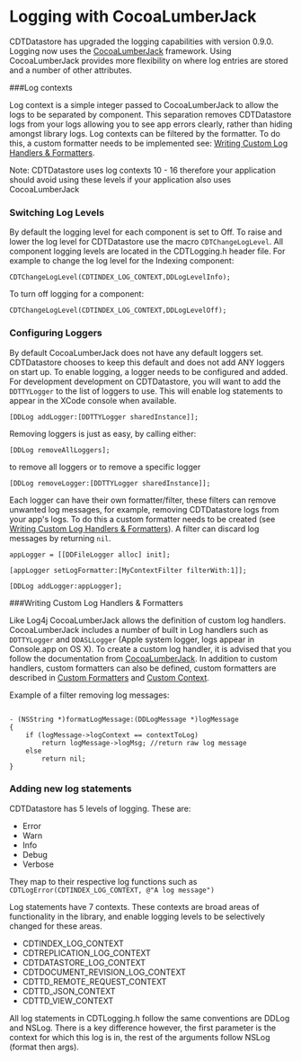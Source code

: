 Logging with CocoaLumberJack 
============================

CDTDatastore has upgraded the logging capabilities with version 0.9.0. 
Logging now uses the [CocoaLumberJack](https://github.com/CocoaLumberjack/CocoaLumberjack) framework.
Using CocoaLumberJack provides more flexibility on where log entries are stored and a number of other attributes.

###Log contexts

Log context is a simple integer passed to CocoaLumberJack to allow the logs to be separated by component. This separation removes CDTDatastore logs from your logs allowing you to see app errors clearly, rather than hiding amongst library logs. Log contexts can be filtered by the formatter. To do this, a custom formatter needs to be implemented see: [Writing Custom Log Handlers & Formatters](#writing-custom-log-handlers--formatters).

Note: CDTDatastore uses log contexts 10 - 16 therefore your application should avoid using these levels if your application also uses CocoaLumberJack


### Switching Log Levels

By default the logging level for each component is set to Off. To raise and lower the log level for CDTDatastore use the macro `CDTChangeLogLevel`.  All component logging levels are located in the CDTLogging.h header file. For example to change the log level for the Indexing component:

```objc
CDTChangeLogLevel(CDTINDEX_LOG_CONTEXT,DDLogLevelInfo);
``` 
To turn off logging for a component:

```objc
CDTChangeLogLevel(CDTINDEX_LOG_CONTEXT,DDLogLevelOff);
```

### Configuring Loggers

By default CocoaLumberJack does not have any default loggers set. CDTDatastore chooses to keep this default and does not add ANY loggers on start up. To enable logging, a logger needs to be configured and added. For development development on CDTDatastore, you will want to add the `DDTTYLogger` to the list of loggers to use.  This will enable log statements to appear in the XCode console when available.

```objc
[DDLog addLogger:[DDTTYLogger sharedInstance]];
```
Removing loggers is just as easy, by calling either:

```objc
[DDLog removeAllLoggers];
```
to remove all loggers or to remove a specific logger

```objc
[DDLog removeLogger:[DDTTYLogger sharedInstance]];
```

Each logger can have their own formatter/filter, these filters can remove unwanted log messages, for example, removing CDTDatastore logs from your app's logs. To do this a custom formatter needs to be created (see [Writing Custom Log Handlers & Formatters](#writing-custom-log-handlers--formatters)). A filter can discard log messages by returning `nil`.

```objc
appLogger = [[DDFileLogger alloc] init];

[appLogger setLogFormatter:[MyContextFilter filterWith:1]];

[DDLog addLogger:appLogger];

```


###Writing Custom Log Handlers & Formatters

Like Log4j CocoaLumberJack allows the definition of custom log handlers. CocoaLumberJack includes a number of built in Log handlers such as `DDTTYLogger` and `DDASLLogger` (Apple system logger, logs appear in Console.app on OS X).  To create a custom log handler, it is advised that you follow the documentation from [CocoaLumberJack](https://github.com/CocoaLumberjack/CocoaLumberjack/blob/master/Documentation/CustomLoggers.md). In addition to custom handlers, custom formatters can also be defined, custom formatters are described in [Custom Formatters](https://github.com/CocoaLumberjack/CocoaLumberjack/blob/master/Documentation/CustomFormatters.md ) and [Custom Context](https://github.com/CocoaLumberjack/CocoaLumberjack/blob/master/Documentation/CustomContext.md).

Example of a filter removing log messages:

```objc

- (NSString *)formatLogMessage:(DDLogMessage *)logMessage
{
    if (logMessage->logContext == contextToLog)
        return logMessage->logMsg; //return raw log message
    else
        return nil;
}

```

### Adding new log statements

CDTDatastore has 5 levels of logging. These are:

- Error
- Warn
- Info
- Debug
- Verbose 
 
They map to their respective log functions such as `CDTLogError(CDTINDEX_LOG_CONTEXT, @"A log message")`

Log statements have 7 contexts. These contexts are broad areas of functionality in the library, and enable logging levels to be selectively changed for these areas.

- CDTINDEX_LOG_CONTEXT 
- CDTREPLICATION_LOG_CONTEXT 
- CDTDATASTORE_LOG_CONTEXT 
- CDTDOCUMENT_REVISION_LOG_CONTEXT 
- CDTTD_REMOTE_REQUEST_CONTEXT 
- CDTTD_JSON_CONTEXT 
- CDTTD_VIEW_CONTEXT 

All log statements in CDTLogging.h follow the same conventions are DDLog and NSLog. There is a key difference however, the first parameter is the context for which this log is in, the rest of the arguments follow NSLog (format then args).
